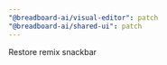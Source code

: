 ```yaml
---
"@breadboard-ai/visual-editor": patch
"@breadboard-ai/shared-ui": patch
---
```


Restore remix snackbar
